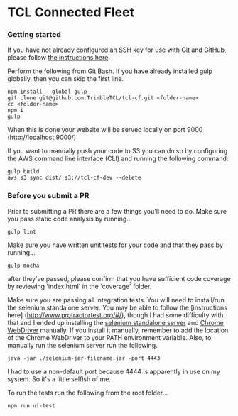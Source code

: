 TCL Connected Fleet
===========

### Getting started
If you have not already configured an SSH key for use with Git and GitHub, please follow [the instructions here](https://help.github.com/articles/generating-a-new-ssh-key-and-adding-it-to-the-ssh-agent/).

Perform the following from Git Bash. If you have already installed gulp globally, then you can skip the first line.

```
npm install --global gulp
git clone git@github.com:TrimbleTCL/tcl-cf.git <folder-name>
cd <folder-name>
npm i
gulp
```

When this is done your website will be served locally on port 9000 (http://localhost:9000/)

If you want to manually push your code to S3 you can do so by configuring the AWS command line interface (CLI) and running the following command:

```
gulp build
aws s3 sync dist/ s3://tcl-cf-dev --delete
```

### Before you submit a PR
Prior to submitting a PR there are a few things you'll need to do. Make sure you pass static code analysis by running...

```
gulp lint
```

Make sure you have written unit tests for your code and that they pass by running...

```
gulp mocha
```

after they've passed, please confirm that you have sufficient code coverage by reviewing 'index.html' in the 'coverage' folder.

Make sure you are passing all integration tests. You will need to install/run the selenium standalone server. 
You may be able to follow the [instructions here] (http://www.protractortest.org/#/), though I had some difficulty with that and I 
ended up installing the [selenium standalone server](http://www.seleniumhq.org/download/) and 
[Chrome WebDriver](https://sites.google.com/a/chromium.org/chromedriver/downloads) manually. If you install it manually, remember to add the location of the Chrome 
WebDriver to your PATH environment variable. Also, to manually run the selenium server run the following.

```
java -jar ./selenium-jar-filename.jar -port 4443
```

I had to use a non-default port because 4444 is apparently in use on my system. So it's a little selfish of me.

To run the tests run the following from the root folder...

```
npm run ui-test
```
